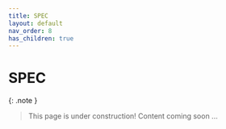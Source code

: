 ```yaml
---
title: SPEC
layout: default
nav_order: 8
has_children: true
---
```


# SPEC

{: .note }
> This page is under construction! 
> Content coming soon ...
